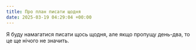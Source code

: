 ```yaml
---
title: Про план писати щодня
date: 2025-03-19 04:29:04 +00:00
---
```


Я буду намагатися писати щось щодня, але якщо пропущу день-два, то це ще нічого не значить.
